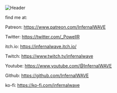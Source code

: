 ![Header](./banner-picture.jpeg)

find me at:

Patreon: https://www.patreon.com/InfernalWAVE

Twitter: https://twitter.com/_PowellR

itch.io: https://infernalwave.itch.io/

Twitch: https://www.twitch.tv/infernalwave

Youtube: https://www.youtube.com/@InfernalWAVE

Github: https://github.com/InfernalWAVE

ko-fi: https://ko-fi.com/infernalwave
